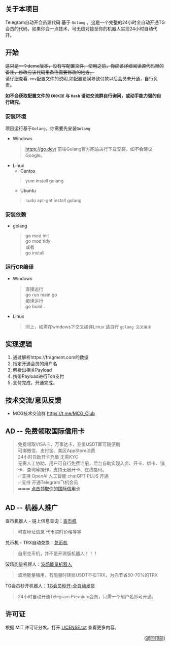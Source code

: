 ## 关于本项目

 Telegram自动开会员源代码 基于 `Golang` ，这是一个完整的24小时全自动开通TG会员的代码，如果你会一点技术，可无缝对接至你的机器人实现24小时自动代开。

## 开始
~~这只是一个demo版本，没有写配置文件，使用之前，你应该详细阅读源代码里的备注，修改应该代码里备注需要修改的地方。~~  
请仔细查看`.env`配置文件的说明,如配置错误导致付款以后会员未开通，自行负责。

**如不会获取配置文件的 `COOKIE` 与 `Hash` 请进交流群自行询问，或动手能力强的自行研究。**

### 安装环境
项目运行基于`Golang`，你需要先安装`Golang`

+ Windows
  > https://go.dev/ 前往Golang官方网站进行下载安装，如不会建议Google。
+ Linux
   - Centos  
  > yum install golang
  - Ubuntu  
  > sudo apt-get install golang

### 安装依赖

+ golang  
    >   go mod init   
        go mod tidy   
        或者  
        go install

### 运行OR编译
+ Windows
  > 直接运行  
    go run main.go  
    编译运行  
    go build .
+ Linux
  > 同上，如需在windows下交叉编译Linux 请自行 `golang 交叉编译`


## 实现逻辑

1. 通过解析https://fragment.com的数据
2. 指定开通会员的用户名
3. 解析出相关Payload
4. 携带Payload进行Ton支付
5. 支付完成，开通完成。

## 技术交流/意见反馈

+ MCG技术交流群 https://t.me/MCG_Club

## AD -- 免费领取国际信用卡
>免费领取VISA卡，万事达卡，充值USDT即可随便刷  
可绑微信、支付宝、美区AppStore消费  
24小时自助开卡充值 无需KYC  
无需人工协助，用户可自行免费注册，后台自助实现入金、开卡、绑卡、销卡、查询等操作，支持无限开卡、在线接码。  
✅支持 OpenAi 人工智能 chatGPT PLUS 开通   
✅支持 开通Telegram飞机会员  
➡️➡️➡️ [点击领取你的国际信用卡](https://t.me/pikabaobot?start=0480f979-3)

## AD -- 机器人推广

查币机器人 - 链上信息查询：[查币机](https://t.me/QueryTokenBot)
> 可查地址信息 代币实时价格等等

兑币机 - TRX自动兑换：[兑币机](https://t.me/ConvertTrxBot)
> 自用兑币机，并不是开源版机器人！！！

波场能量机器人：[波场能量机器人](https://t.me/BuyEnergysBot)
> 波场能量租用，有能量时转账USDT不扣TRX，为你节省50-70%的TRX

TG会员秒开机器人：[TG会员秒开-全自动发货](https://t.me/BuySvipBot)
> 24小时自动开通Telegram Premium会员，只需一个用户名即可开通。

## 许可证

根据 MIT 许可证分发。打开 [LICENSE.txt](LICENSE.txt) 查看更多内容。


<p align="right">(<a href="#top">返回顶部</a>)</p>
